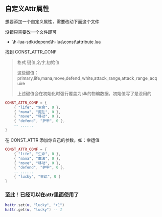 ## 自定义Attr属性

想要添加一个自定义属性，需要改动下面这个文件

没错只需要改一个文件即可

* \h-lua-sdk\depend\h-lua\const\attribute.lua

找到 CONST_ATTR_CONF

> 格式 键值,名字,初始值
>
> 这些键值：primary,life,mana,move,defend_white,attack_range,attack_range_acquire
>
> 上述键值会在初始化时强行覆盖为slk的物编数据，初始值写了是没用的

```lua
CONST_ATTR_CONF = {
    { "life", "生命", 0 },
    { "mana", "魔法", 0 },
    { "move", "移动", 0 },
    { "defend", "护甲", 0 },
    -- ......
}
```

在 CONST_ATTR 添加你自己的参数，如：幸运值

```lua
CONST_ATTR_CONF = {
    { "life", "生命", 0 },
    { "mana", "魔法", 0 },
    { "move", "移动", 0 },
    { "defend", "护甲", 0 },
    -- ......
    { "lucky", "幸运", 0 }
}
```

### 至此！已经可以在attr里面使用了

```lua
hattr.set(u, "lucky", "+1")
hattr.get(u, "lucky") -- 1
```
